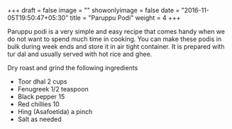 +++
draft = false
image = ""
showonlyimage = false
date = "2016-11-05T19:50:47+05:30"
title = "Paruppu Podi"
weight = 4
+++

Paruppu podi is a very simple and easy recipe that comes handy when we do not want to spend much time in cooking. 
You can make these podis in bulk during week ends and store it in air tight container. 
It is prepared with tur dal and usually served with hot rice and ghee.

<!--more-->

Dry roast and grind the following ingredients

* Toor dhal 2 cups
* Fenugreek 1/2 teaspoon
* Black pepper 15
* Red chillies 10
* Hing (Asafoetida) a pinch
* Salt as needed